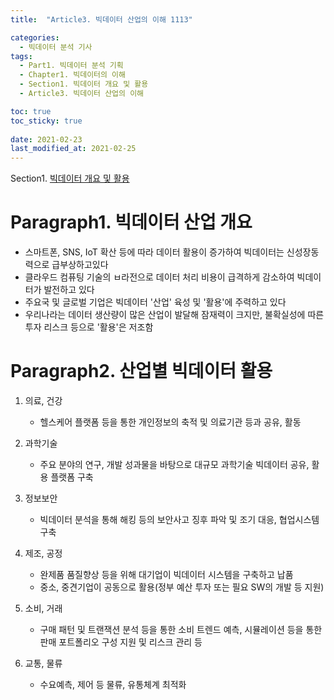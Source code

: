 ```yaml
---
title:  "Article3. 빅데이터 산업의 이해 1113"

categories:
  - 빅데이터 분석 기사
tags:
  - Part1. 빅데이터 분석 기획
  - Chapter1. 빅데이터의 이해
  - Section1. 빅데이터 개요 및 활용
  - Article3. 빅데이터 산업의 이해

toc: true
toc_sticky: true
 
date: 2021-02-23
last_modified_at: 2021-02-25
---
```


Section1. [빅데이터 개요 및 활용](https://goaswon.github.io/%EB%B9%85%EB%8D%B0%EC%9D%B4%ED%84%B0%20%EB%B6%84%EC%84%9D%20%EA%B8%B0%EC%82%AC/4200%EB%B6%84%EC%84%9D_%EA%B2%B0%EA%B3%BC_%ED%95%B4%EC%84%9D_%EB%B0%8F_%ED%99%9C%EC%9A%A9/)

# Paragraph1. 빅데이터 산업 개요

- 스마트폰, SNS, IoT 확산 등에 따라 데이터 활용이 증가하여 빅데이터는 신성장동력으로 급부상하고있다
- 클라우드 컴퓨팅 기술의 ㅂ라전으로 데이터 처리 비용이 급격하게 감소하여 빅데이터가 발전하고 있다
- 주요국 및 글로벌 기업은 빅데이터 '산업' 육성 및 '활용'에 주력하고 있다
- 우리나라는 데이터 생산량이 많은 산업이 발달해 잠재력이 크지만, 불확실성에 따른 투자 리스크 등으로 '활용'은 저조함

# Paragraph2. 산업별 빅데이터 활용

1. 의료, 건강

   - 헬스케어 플랫폼 등을 통한 개인정보의 축적 및 의료기관 등과 공유, 활동

   

2. 과학기술

   - 주요 분야의 연구, 개발 성과물을 바탕으로 대규모 과학기술 빅데이터 공유, 활용 플랫폼 구축

   

3. 정보보안

   - 빅데이터 분석을 통해 해킹 등의 보안사고 징후 파악 및 조기 대응, 협업시스템 구축

   

4. 제조, 공정

   - 완제품 품질향상 등을 위해 대기업이 빅데이터 시스템을 구축하고 납품
   - 중소, 중견기업이 공동으로 활용(정부 예산 투자 또는 필요 SW의 개발 등 지원)

   

5. 소비, 거래

   - 구매 패턴 및 트랜잭션 분석 등을 통한 소비 트렌드 예측, 시뮬레이션 등을 통한 판매 포트폴리오 구성 지원 및 리스크 관리 등

   

6. 교통, 물류

   -  수요예측, 제어 등 물류, 유통체계 최적화